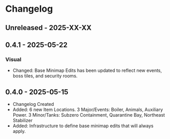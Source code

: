 # Changelog

## Unreleased - 2025-XX-XX

## 0.4.1 - 2025-05-22

### Visual
- Changed: Base Minimap Edits has been updated to reflect new events, boss tiles, and security rooms.

## 0.4.0 - 2025-05-15
- Changelog Created
- Added: 6 new Item Locations. 3 Major/Events: Boiler, Animals, Auxiliary Power. 3 Minor/Tanks: Subzero Containment, Quarantine Bay, Northeast Stabilizer
- Added: Infrastructure to define base minimap edits that will always apply.